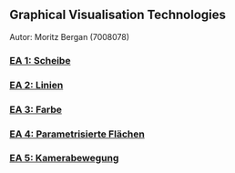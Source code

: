 ## Graphical Visualisation Technologies
Autor: Moritz Bergan (7008078)

### [EA 1: Scheibe](https://bergamorit.github.io/EA1/)
### [EA 2: Linien](https://bergamorit.github.io/EA2/)
### [EA 3: Farbe](https://bergamorit.github.io/EA3/)
### [EA 4: Parametrisierte Flächen](https://bergamorit.github.io/EA4/)
### [EA 5: Kamerabewegung](https://bergamorit.github.io/EA5/)
